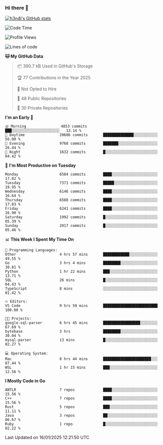 ### Hi there 👋

[![h3n4l's GitHub stats](https://github-readme-stats.vercel.app/api?username=h3n4l&count_private=true&show_icons=true&theme=radical)](https://github.com/h3n4l/github-readme-stats)

<!--START_SECTION:waka-->
![Code Time](http://img.shields.io/badge/Code%20Time-2%2C054%20hrs-blue)

![Profile Views](http://img.shields.io/badge/Profile%20Views-0-blue)

![Lines of code](https://img.shields.io/badge/From%20Hello%20World%20I%27ve%20Written-15.1%20million%20lines%20of%20code-blue)

**🐱 My GitHub Data** 

> 📦 390.7 kB Used in GitHub's Storage 
 > 
> 🏆 77 Contributions in the Year 2025
 > 
> 🚫 Not Opted to Hire
 > 
> 📜 48 Public Repositories 
 > 
> 🔑 30 Private Repositories 
 > 
**I'm an Early 🐤** 

```text
🌞 Morning                4853 commits        ███░░░░░░░░░░░░░░░░░░░░░░   13.14 % 
🌆 Daytime                20686 commits       ██████████████░░░░░░░░░░░   56.00 % 
🌃 Evening                9768 commits        ███████░░░░░░░░░░░░░░░░░░   26.44 % 
🌙 Night                  1632 commits        █░░░░░░░░░░░░░░░░░░░░░░░░   04.42 % 
```
📅 **I'm Most Productive on Tuesday** 

```text
Monday                   6584 commits        ████░░░░░░░░░░░░░░░░░░░░░   17.82 % 
Tuesday                  7371 commits        █████░░░░░░░░░░░░░░░░░░░░   19.95 % 
Wednesday                6146 commits        ████░░░░░░░░░░░░░░░░░░░░░   16.64 % 
Thursday                 6588 commits        ████░░░░░░░░░░░░░░░░░░░░░   17.83 % 
Friday                   6241 commits        ████░░░░░░░░░░░░░░░░░░░░░   16.90 % 
Saturday                 1992 commits        █░░░░░░░░░░░░░░░░░░░░░░░░   05.39 % 
Sunday                   2017 commits        █░░░░░░░░░░░░░░░░░░░░░░░░   05.46 % 
```


📊 **This Week I Spent My Time On** 

```text
💬 Programming Languages: 
Other                    4 hrs 57 mins       ████████████░░░░░░░░░░░░░   49.55 % 
Go                       3 hrs 4 mins        ████████░░░░░░░░░░░░░░░░░   30.81 % 
Python                   1 hr 22 mins        ███░░░░░░░░░░░░░░░░░░░░░░   13.71 % 
SQL                      26 mins             █░░░░░░░░░░░░░░░░░░░░░░░░   04.43 % 
TypeScript               8 mins              ░░░░░░░░░░░░░░░░░░░░░░░░░   01.42 % 

🔥 Editors: 
VS Code                  9 hrs 59 mins       █████████████████████████   100.00 % 

🐱‍💻 Projects: 
google-sql-parser        6 hrs 45 mins       █████████████████░░░░░░░░   67.69 % 
bytebase                 3 hrs               ████████░░░░░░░░░░░░░░░░░   30.04 % 
mysql-parser             13 mins             █░░░░░░░░░░░░░░░░░░░░░░░░   02.27 % 

💻 Operating System: 
Mac                      8 hrs 44 mins       ██████████████████████░░░   87.44 % 
WSL                      1 hr 15 mins        ███░░░░░░░░░░░░░░░░░░░░░░   12.56 % 
```

**I Mostly Code in Go** 

```text
ANTLR                    7 repos             ████░░░░░░░░░░░░░░░░░░░░░   15.56 % 
C++                      7 repos             ████░░░░░░░░░░░░░░░░░░░░░   15.56 % 
Rust                     5 repos             ███░░░░░░░░░░░░░░░░░░░░░░   11.11 % 
Java                     3 repos             ██░░░░░░░░░░░░░░░░░░░░░░░   06.67 % 
Ruby                     1 repo              █░░░░░░░░░░░░░░░░░░░░░░░░   02.22 % 
```




 Last Updated on 16/01/2025 12:21:50 UTC
<!--END_SECTION:waka-->

